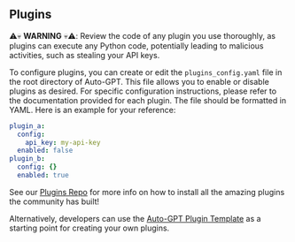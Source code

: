## Plugins

⚠️💀 **WARNING** 💀⚠️: Review the code of any plugin you use thoroughly, as plugins can execute any Python code, potentially leading to malicious activities, such as stealing your API keys.

To configure plugins, you can create or edit the `plugins_config.yaml` file in the root directory of Auto-GPT. This file allows you to enable or disable plugins as desired. For specific configuration instructions, please refer to the documentation provided for each plugin. The file should be formatted in YAML. Here is an example for your reference:

```yaml
plugin_a:
  config:
    api_key: my-api-key
  enabled: false
plugin_b:
  config: {}
  enabled: true
```

See our [Plugins Repo](https://github.com/Significant-Gravitas/Auto-GPT-Plugins) for more info on how to install all the amazing plugins the community has built!

Alternatively, developers can use the [Auto-GPT Plugin Template](https://github.com/Significant-Gravitas/Auto-GPT-Plugin-Template) as a starting point for creating your own plugins.

